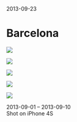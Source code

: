 2013-09-23

Barcelona
=========

![](1.jpg)

![](2.jpg)

![](3.jpg)

![](4.jpg)

![](5.jpg)

<p class="centered">
    2013-09-01 &ndash; 2013-09-10<br/>
    Shot on iPhone 4S
</p>
